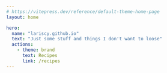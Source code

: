 ```yaml
---
# https://vitepress.dev/reference/default-theme-home-page
layout: home

hero:
  name: "lariscy.github.io"
  text: "Just some stuff and things I don't want to loose"
  actions:
    - theme: brand
      text: Recipes
      link: /recipes
---
```

